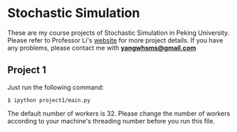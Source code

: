 # Stochastic Simulation
These are my course projects of Stochastic Simulation in Peking University. Please refer to Professor Li's [website](http://dsec.pku.edu.cn/~tieli/) for more project details. If you have any problems, please contact me with **yangwhsms@gmail.com**
## Project 1
Just run the following command:

`$ ipython project1/main.py`

The default number of workers is 32. Please change the number of workers according to your machine's threading number before you run this file.
